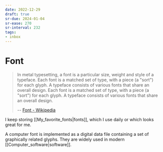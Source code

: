 ```yaml
---
date: 2022-12-29
draft: true
sr-due: 2024-01-04
sr-ease: 270
sr-interval: 232
tags:
- inbox
---
```


# Font

> In metal typesetting, a font is a particular size, weight and style of a
> typeface. Each font is a matched set of type, with a piece (a "sort") for each
> glyph. A typeface consists of various fonts that share an overall design. Each
> font is a matched set of type, with a piece (a "sort") for each glyph. A
> typeface consists of various fonts that share an overall design.
>
> -- [Font - Wikipedia](https://en.wikipedia.org/wiki/Font)

I keep storing [[My_favorite_fonts|fonts]], which I use daily or which looks
great for me.

A computer font is implemented as a digital data file containing a set of
graphically related glyphs. They are widely used in modern
[[Computer_software|software]].
